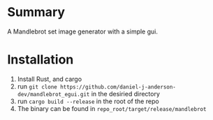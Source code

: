 # Summary
A Mandlebrot set image generator with a simple gui.

# Installation
1. <a src="https://www.rust-lang.org/tools/install">Install Rust, and cargo</a>
2. run `git clone https://github.com/daniel-j-anderson-dev/mandlebrot_egui.git` in the desiried directory
3. run `cargo build --release` in the root of the repo
4. The binary can be found in `repo_root/target/release/mandlebrot`
